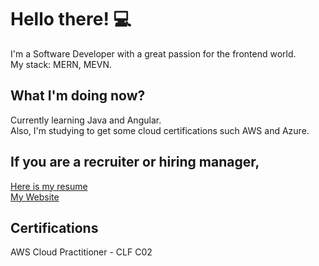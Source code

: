 <h1>Hello there! 💻</h1>

I'm a Software Developer with a great passion for the frontend world. <br/>
My stack: MERN, MEVN.

## What I'm doing now? 
Currently learning Java and Angular. <br/>
Also, I'm studying to get some cloud certifications such AWS and Azure.

## If you are a recruiter or hiring manager, 
[Here is my resume](https://docs.google.com/document/d/1sgFrq7ZMyDcDQoPkCRIoJA3Kw9hYp1eCQT_9PA_n-mY/edit?usp=sharing) <br/>
[My Website](https://www.giga-dev.com)

## Certifications
AWS Cloud Practitioner - CLF C02
